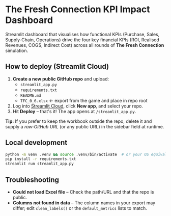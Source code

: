 
# The Fresh Connection KPI Impact Dashboard

Streamlit dashboard that visualises how functional KPIs (Purchase, Sales, Supply‑Chain, Operations)
drive the four key financial KPIs (ROI, Realised Revenues, COGS, Indirect Cost) across all rounds
of **The Fresh Connection** simulation.

## How to deploy (Streamlit Cloud)

1. **Create a new public GitHub repo** and upload:
   * `streamlit_app.py`
   * `requirements.txt`
   * `README.md`
   * `TFC_0_6.xlsx`  ← export from the game and place in repo root
2. Log into [Streamlit Cloud](https://share.streamlit.io), click **New app**, and select your repo.
3. Hit **Deploy** – that's it! The app opens at `/streamlit_app.py`.

**Tip:** If you prefer to keep the workbook outside the repo, delete it and supply a
*raw‑GitHub URL* (or any public URL) in the sidebar field at runtime.

## Local development

```bash
python -m venv .venv && source .venv/bin/activate  # or your OS equivalent
pip install -r requirements.txt
streamlit run streamlit_app.py
```

## Troubleshooting

* **Could not load Excel file** – Check the path/URL and that the repo is public.
* **Columns not found in data** – The column names in your export may differ; edit
  `clean_labels()` or the `default_metrics` lists to match.
